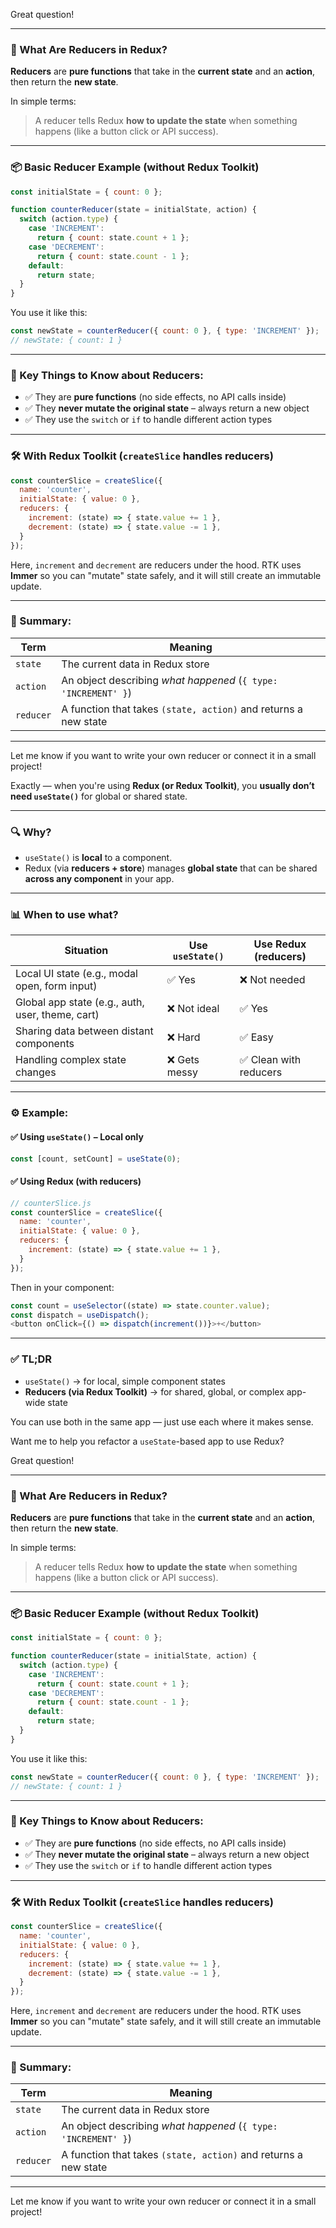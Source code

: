 Great question!

---

### 🔄 What Are Reducers in Redux?

**Reducers** are **pure functions** that take in the **current state** and an **action**, then return the **new state**.

In simple terms:
> A reducer tells Redux **how to update the state** when something happens (like a button click or API success).

---

### 📦 Basic Reducer Example (without Redux Toolkit)

```js
const initialState = { count: 0 };

function counterReducer(state = initialState, action) {
  switch (action.type) {
    case 'INCREMENT':
      return { count: state.count + 1 };
    case 'DECREMENT':
      return { count: state.count - 1 };
    default:
      return state;
  }
}
```

You use it like this:

```js
const newState = counterReducer({ count: 0 }, { type: 'INCREMENT' });
// newState: { count: 1 }
```

---

### 🧠 Key Things to Know about Reducers:

- ✅ They are **pure functions** (no side effects, no API calls inside)
- ✅ They **never mutate the original state** – always return a new object
- ✅ They use the `switch` or `if` to handle different action types

---

### 🛠️ With Redux Toolkit (`createSlice` handles reducers)

```js
const counterSlice = createSlice({
  name: 'counter',
  initialState: { value: 0 },
  reducers: {
    increment: (state) => { state.value += 1 },
    decrement: (state) => { state.value -= 1 },
  }
});
```

Here, `increment` and `decrement` are reducers under the hood. RTK uses **Immer** so you can "mutate" state safely, and it will still create an immutable update.

---

### 🧩 Summary:

| Term        | Meaning |
|-------------|---------|
| `state`     | The current data in Redux store |
| `action`    | An object describing *what happened* (`{ type: 'INCREMENT' }`) |
| `reducer`   | A function that takes `(state, action)` and returns a new state |

---

Let me know if you want to write your own reducer or connect it in a small project!



Exactly — when you're using **Redux (or Redux Toolkit)**, you **usually don’t need `useState()`** for global or shared state.

---

### 🔍 Why?

- `useState()` is **local** to a component.
- Redux (via **reducers + store**) manages **global state** that can be shared **across any component** in your app.

---

### 📊 When to use what?

| Situation | Use `useState()` | Use Redux (reducers) |
|----------|------------------|-----------------------|
| Local UI state (e.g., modal open, form input) | ✅ Yes | ❌ Not needed |
| Global app state (e.g., auth, user, theme, cart) | ❌ Not ideal | ✅ Yes |
| Sharing data between distant components | ❌ Hard | ✅ Easy |
| Handling complex state changes | ❌ Gets messy | ✅ Clean with reducers |

---

### ⚙️ Example:

#### ✅ Using `useState()` – Local only
```js
const [count, setCount] = useState(0);
```

#### ✅ Using Redux (with reducers)
```js
// counterSlice.js
const counterSlice = createSlice({
  name: 'counter',
  initialState: { value: 0 },
  reducers: {
    increment: (state) => { state.value += 1 },
  }
});
```
Then in your component:
```js
const count = useSelector((state) => state.counter.value);
const dispatch = useDispatch();
<button onClick={() => dispatch(increment())}>+</button>
```

---

### ✅ TL;DR

- `useState()` → for local, simple component states
- **Reducers (via Redux Toolkit)** → for shared, global, or complex app-wide state

You can use both in the same app — just use each where it makes sense.

Want me to help you refactor a `useState`-based app to use Redux?

Great question!

---

### 🔄 What Are Reducers in Redux?

**Reducers** are **pure functions** that take in the **current state** and an **action**, then return the **new state**.

In simple terms:
> A reducer tells Redux **how to update the state** when something happens (like a button click or API success).

---

### 📦 Basic Reducer Example (without Redux Toolkit)

```js
const initialState = { count: 0 };

function counterReducer(state = initialState, action) {
  switch (action.type) {
    case 'INCREMENT':
      return { count: state.count + 1 };
    case 'DECREMENT':
      return { count: state.count - 1 };
    default:
      return state;
  }
}
```

You use it like this:

```js
const newState = counterReducer({ count: 0 }, { type: 'INCREMENT' });
// newState: { count: 1 }
```

---

### 🧠 Key Things to Know about Reducers:

- ✅ They are **pure functions** (no side effects, no API calls inside)
- ✅ They **never mutate the original state** – always return a new object
- ✅ They use the `switch` or `if` to handle different action types

---

### 🛠️ With Redux Toolkit (`createSlice` handles reducers)

```js
const counterSlice = createSlice({
  name: 'counter',
  initialState: { value: 0 },
  reducers: {
    increment: (state) => { state.value += 1 },
    decrement: (state) => { state.value -= 1 },
  }
});
```

Here, `increment` and `decrement` are reducers under the hood. RTK uses **Immer** so you can "mutate" state safely, and it will still create an immutable update.

---

### 🧩 Summary:

| Term        | Meaning |
|-------------|---------|
| `state`     | The current data in Redux store |
| `action`    | An object describing *what happened* (`{ type: 'INCREMENT' }`) |
| `reducer`   | A function that takes `(state, action)` and returns a new state |

---

Let me know if you want to write your own reducer or connect it in a small project!